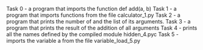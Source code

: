 Task 0 - a program that imports the function def add(a, b)
Task 1 - a program that imports functions from the file calculator_1.py
Task 2 - a program that prints the number of and the list of its arguments.
Task 3 - a program that prints the result of the addition of all arguments
Task 4 - prints all the names defined by the compiled module hidden_4.pyc
Task 5 - imports the variable a from the file variable_load_5.py
